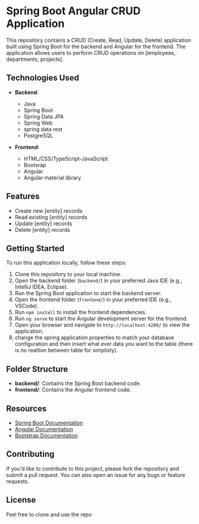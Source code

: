 # Spring Boot Angular CRUD Application

This repository contains a CRUD (Create, Read, Update, Delete) application built using Spring Boot for the backend and Angular for the frontend. The application allows users to perform CRUD operations on [employees, departments, projects].

## Technologies Used

- **Backend**:
  - Java
  - Spring Boot
  - Spring Data JPA
  - Spring Web
  - spring data rest
  - PostgreSQL

- **Frontend**:
  - HTML/CSS/TypeScript-JavaScript
  - Bootsrap
  - Angular 
  - Angular material library

## Features

- Create new [entity] records
- Read existing [entity] records
- Update [entity] records
- Delete [entity] records

## Getting Started

To run this application locally, follow these steps:

1. Clone this repository to your local machine.
2. Open the backend folder (`backend/`) in your preferred Java IDE (e.g., IntelliJ IDEA, Eclipse).
3. Run the Spring Boot application to start the backend server.
4. Open the frontend folder (`frontend/`) in your preferred IDE (e.g., VSCode).
5. Run `npm install` to install the frontend dependencies.
6. Run `ng serve` to start the Angular development server for the frontend.
7. Open your browser and navigate to `http://localhost:4200/` to view the application.
8. change the spring application.properties to match your database configuration and then insert what ever data you want to the table 
   (there is no realtion between table for simplisty).


## Folder Structure

- **backend/**: Contains the Spring Boot backend code.
- **frontend/**: Contains the Angular frontend code.


## Resources

- [Spring Boot Documentation](https://spring.io/projects/spring-boot)
- [Angular Documentation](https://angular.io/docs)
- [Bootstrap Documentation](https://getbootstrap.com/docs)

## Contributing

If you'd like to contribute to this project, please fork the repository and submit a pull request. You can also open an issue for any bugs or feature requests.

## License

Feel free to clone and use the repo 
